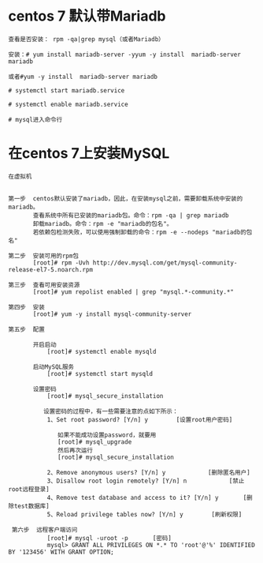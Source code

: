 
# centos 7  默认带Mariadb

    查看是否安装： rpm -qa|grep mysql（或者Mariadb）

    安装：# yum install mariadb-server -yyum -y install  mariadb-server mariadb

    或者#yum -y install  mariadb-server mariadb

    # systemctl start mariadb.service

    # systemctl enable mariadb.service

    # mysql进入命令行

# 在centos 7上安装MySQL

    在虚拟机


    第一步  centos默认安装了mariadb，因此，在安装mysql之前，需要卸载系统中安装的mariadb。
           查看系统中所有已安装的mariadb包。命令：rpm -qa | grep mariadb
           卸载mariadb。命令：rpm -e "mariadb的包名"。
           若依赖包检测失败，可以使用强制卸载的命令：rpm -e --nodeps "mariadb的包名"
           
    第二步  安装可用的rpm包
           [root]# rpm -Uvh http://dev.mysql.com/get/mysql-community-release-el7-5.noarch.rpm
  
    第三步  查看可用安装资源
           [root]# yum repolist enabled | grep "mysql.*-community.*"
           
    第四步  安装
           [root]# yum -y install mysql-community-server
           
    第五步  配置
    
           开启启动
               [root]# systemctl enable mysqld

           启动MySQL服务
               [root]# systemctl start mysqld
    
           设置密码
               [root]# mysql_secure_installation

              设置密码的过程中，有一些需要注意的点如下所示：
               1、Set root password? [Y/n] y        [设置root用户密码]
               
                  如果不能成功设置password，就要用
                  [root]# mysql_upgrade
                  然后再次运行
                  [root]# mysql_secure_installation
               
               2、Remove anonymous users? [Y/n] y            [删除匿名用户]
               3、Disallow root login remotely? [Y/n] n            [禁止root远程登录]
               4、Remove test database and access to it? [Y/n] y       [删除test数据库]
               5、Reload privilege tables now? [Y/n] y        [刷新权限]

     第六步  远程客户端访问
               [root]# mysql -uroot -p       [密码]
               mysql> GRANT ALL PRIVILEGES ON *.* TO 'root'@'%' IDENTIFIED BY '123456' WITH GRANT OPTION;

           
